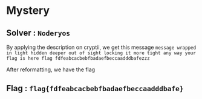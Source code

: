 # Mystery

## Solver : `Noderyos`

By applying the description on cryptii, we get this message `message wrapped in light hidden deeper out of sight locking it more tight any way your flag is here flag fdfeabcacbebfbadaefbeccaadddbafezzz`

After reformatting, we have the flag

## Flag : `flag{fdfeabcacbebfbadaefbeccaadddbafe}`
